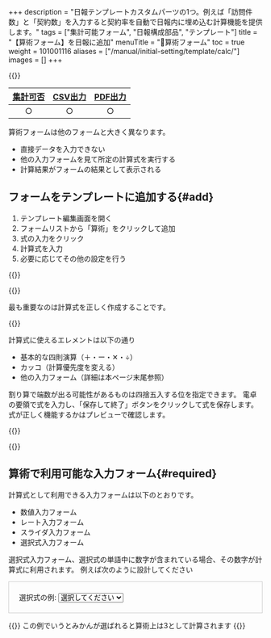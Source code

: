 +++
description = "日報テンプレートカスタムパーツの1つ。例えば「訪問件数」と「契約数」を入力すると契約率を自動で日報内に埋め込む計算機能を提供します。"
tags = ["集計可能フォーム", "日報構成部品", "テンプレート"]
title = "【算術フォーム】を日報に追加"
menuTitle = "🧩算術フォーム"
toc = true
weight = 101001116
aliases = ["/manual/initial-setting/template/calc/"]
images = []
+++


{{<icatch filename="calc-icatch" msg="自動で計算 四則演算OK" title="算術入力フォーム" fontsize="30px" alice="here">}}

|[集計可否](/docs/manual/analytics/)|[CSV出力](/docs/manual/analytics/csv/)|[PDF出力](/docs/manual/read-report/pdf/)|
|:---:|:---:|:---:|
|○|○|○|

算術フォームは他のフォームと大きく異なります。

- 直接データを入力できない
- 他の入力フォームを見て所定の計算式を実行する
- 計算結果がフォームの結果として表示される

## フォームをテンプレートに追加する{#add}

1. テンプレート編集画面を開く
1. フォームリストから「算術」をクリックして追加
1. 式の入力をクリック
1. 計算式を入力
1. 必要に応じてその他の設定を行う


{{<appscreen filename="template-edit-calc" title="算術フォームを報告書テンプレートに追加">}}

{{<nextArrow>}}

最も重要なのは計算式を正しく作成することです。

{{<appscreen filename="make-fomula" title="数式を入力して報告書内のデータから自動計算して結果を報告書に書き込みます">}}

計算式に使えるエレメントは以下の通り

- 基本的な四則演算（＋・ー・✕・÷）
- カッコ（計算優先度を変える）
- 他の入力フォーム（詳細は本ページ末尾参照）

割り算で端数が出る可能性があるものは四捨五入する位を指定できます。
電卓の要領で式を入力し、「保存して終了」ボタンをクリックして式を保存します。
式が正しく機能するかはプレビューで確認します。

{{<nextArrow>}}

{{<appscreen filename="calc-preview" title="算術の含まれた報告書のプレビュー">}}

## 算術で利用可能な入力フォーム{#required}

計算式として利用できる入力フォームは以下のとおりです。

- 数値入力フォーム
- レート入力フォーム
- スライダ入力フォーム
- 選択式入力フォーム

選択式入力フォーム、選択式の単語中に数字が含まれている場合、その数字が計算式に利用されます。
例えば次のように設計してください

<div class="container mt-4" style="padding:20px;border:1px solid #ccc">
  <label for="platformSelect" class="form-label">選択式の例:</label>
  <select class="form-select" id="platformSelect" name="platformSelect">
    <option value="">選択してください</option>
    <option value="windows">1.りんご</option>
    <option value="mac">2.ばなな</option>
    <option value="ios">3.みかん</option>
    <option value="android">4.メロン</option>
  </select>
</div>

{{<alice pos="right" icon="ok">}}
この例でいうとみかんが選ばれると算術上は3として計算されます
{{</alice>}}
